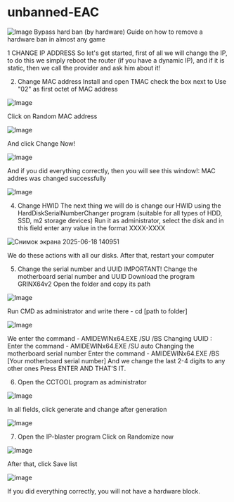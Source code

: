 # unbanned-EAC
![Image](https://github.com/user-attachments/assets/906307e0-dd8a-4ca4-bcb0-881a15431b8f)
Bypass hard ban (by hardware)
Guide on how to remove a hardware ban in almost any game

1 CHANGE IP ADDRESS
So let's get started, first of all we will change the IP, to do this we simply reboot the router (if you have a dynamic IP), and if it is static, then we call the provider and ask him about it!

2. Change MAC address
Install and open TMAC
check the box next to Use "02" as first octet of MAC address

![Image](https://github.com/user-attachments/assets/fc66c9c8-39e9-4052-b5d7-00ddae5b4b56)


Click on Random MAC address

![Image](https://github.com/user-attachments/assets/0a8dda6e-b4f1-402d-a066-5c593275f096)


And click Change Now!

![Image](https://github.com/user-attachments/assets/36a4aa1a-af47-4960-b719-aa101b937abe)


And if you did everything correctly, then you will see this window!: MAC addres was changed successfully


![Image](https://github.com/user-attachments/assets/a25e18bb-ecb8-463a-8805-c6650ab27254)

4. Change HWID
The next thing we will do is change our HWID using the HardDiskSerialNumberChanger program
(suitable for all types of HDD, SSD, m2 storage devices)
Run it as administrator, select the disk and in this field enter any value in the format XXXX-XXXX

![Снимок экрана 2025-06-18 140951](https://github.com/user-attachments/assets/e015e543-707d-4957-be3a-b5d492a900b2)



We do these actions with all our disks.
After that, restart your computer

5. Change the serial number and UUID
IMPORTANT! Change the motherboard serial number and UUID
Download the program GRINX64v2
Open the folder and copy its path

![Image](https://github.com/user-attachments/assets/046e6bd9-2306-457d-81de-5b9a45cd82ca)


Run CMD as administrator and write there - cd [path to folder]

![Image](https://github.com/user-attachments/assets/d9074626-95e2-470a-a2af-7fba2579ab48)


We enter the command - AMIDEWINx64.EXE /SU /BS
Changing UUID :
Enter the command - AMIDEWINx64.EXE /SU auto
Changing the motherboard serial number
Enter the command - AMIDEWINx64.EXE /BS [Your motherboard serial number]
And we change the last 2-4 digits to any other ones
Press ENTER AND THAT'S IT.

6. Open the CCTOOL program as administrator

![Image](https://github.com/user-attachments/assets/44d96c8a-8bee-4d4a-a70f-5fffca98e0c1)


In all fields, click generate and change after generation

![Image](https://github.com/user-attachments/assets/68cb07ae-7434-452b-829f-f5dd8f8f2f76)



7. Open the IP-blaster program
Click on Randomize now

![Image](https://github.com/user-attachments/assets/ede53371-5c00-4c43-aa90-4057ad0fa05b)


After that, click Save list

![image](https://github.com/user-attachments/assets/f9151762-b362-4d7b-b303-a3866f89b1e2)


If you did everything correctly, you will not have a hardware block.

